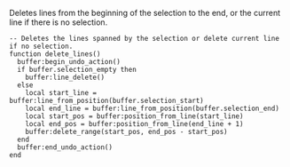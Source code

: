 Deletes lines from the beginning of the selection to the end, or the current
line if there is no selection.

    -- Deletes the lines spanned by the selection or delete current line if no selection.
    function delete_lines()
      buffer:begin_undo_action()
      if buffer.selection_empty then
        buffer:line_delete()
      else
        local start_line = buffer:line_from_position(buffer.selection_start)
        local end_line = buffer:line_from_position(buffer.selection_end)
        local start_pos = buffer:position_from_line(start_line)
        local end_pos = buffer:position_from_line(end_line + 1)
        buffer:delete_range(start_pos, end_pos - start_pos)
      end
      buffer:end_undo_action()
    end
